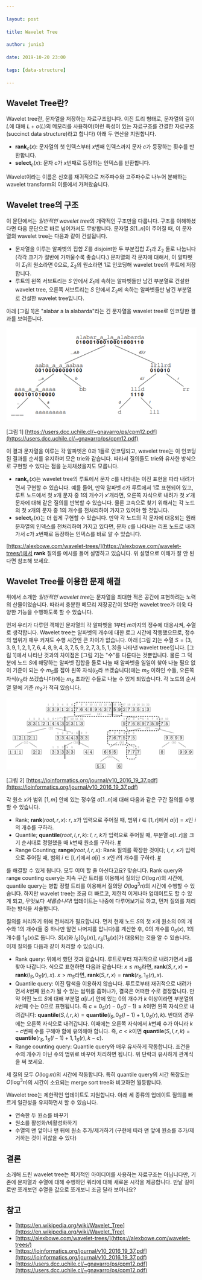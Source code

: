 ```yaml
---

layout: post

title: Wavelet Tree

author: junis3

date: 2019-10-20 23:00

tags: [data-structure]

---
```


## Wavelet Tree란?

Wavelet tree란, 문자열을 저장하는 자료구조입니다. 이진 트리 형태로, 문자열의 길이 $L$에 대해 $L + o(L)$의 메모리를 사용하여(이런 특성이 있는 자료구조를 간결한 자료구조(succinct data structure)라고 합니다) 아래 두 연산을 지원합니다.

- $\mathbf{rank}_c(x)$: 문자열의 첫 인덱스부터 $x$번째 인덱스까지 문자 $c$가 등장하는 횟수를 반환합니다.
- $\mathbf{select}_c(x)$: 문자 $c$가 $x$번째로 등장하는 인덱스를 반환합니다.

Wavelet이라는 이름은 신호를 재귀적으로 저주파수와 고주파수로 나누어 분해하는 wavelet transform의 이름에서 가져왔습니다.

## Wavelet tree의 구조

이 문단에서는 *일반적인 wavelet tree*의 개략적인 구조만을 다룹니다. 구조를 이해하셨다면 다음 문단으로 바로 넘어가셔도 무방합니다. 문자열 $S[1..n]$이 주어질 때, 이 문자열의 wavelet tree는 다음과 같이 건설됩니다.

- 문자열을 이루는 알파벳의 집합 $\Sigma$를 disjoint한 두 부분집합 $\Sigma_1$과 $\Sigma_2$ 둘로 나눕니다(각각 크기가 절반에 가까울수록 좋습니다.) 문자열의 각 문자에 대해서, 이 알파벳이 $\Sigma_1$의 원소라면 0으로, $\Sigma_2$의 원소라면 1로 인코딩해 wavelet tree의 루트에 저장합니다.
- 루트의 왼쪽 서브트리는 $S$ 안에서 $\Sigma_1$에 속하는 알파벳들만 남긴 부분열로 건설한 wavelet tree, 오른쪽 서브트리는 $S$ 안에서 $\Sigma_2$에 속하는 알파벳들만 남긴 부분열로 건설한 wavelet tree입니다.

아래 [그림 1]은 "alabar a la alabarda"라는 긴 문자열을 wavelet tree로 인코딩한 결과를 보여줍니다.

<img src="/assets/images/junis3/1910/1.PNG">

[그림 1] [https://users.dcc.uchile.cl/~gnavarro/ps/cpm12.pdf](https://users.dcc.uchile.cl/~gnavarro/ps/cpm12.pdf)

이 결과 문자열을 이루는 각 알파벳은 0과 1들로 인코딩되고, wavelet tree는 이 인코딩된 결과를 순서를 유지하며 모은 trie와 같습니다. 따라서 질의들도 trie와 유사한 방식으로 구현할 수 있다는 점을 눈치채셨을지도 모릅니다.

- $\mathbf{rank}_c(x)$는 wavelet tree의 루트에서 문자 $c$를 나타내는 이진 표현을 따라 내려가면서 구현할 수 있습니다. 예를 들어, 만약 알파벳 $c$가 루트에서 1로 표현되어 있고, 루트 노드에서 첫 $x$개 문자 중 1의 개수가 $x'$개라면, 오른쪽 자식으로 내려가 첫 $x'$개 문자에 대해 같은 질의를 반복할 수 있습니다. 물론 고속으로 찾기 위해서는 각 노드의 첫 $x$개의 문자 중 1의 개수를 전처리하여 가지고 있어야 할 것입니다.
- $\mathbf{select}_c(x)$는 더 쉽게 구현할 수 있습니다. 만약 각 노드의 각 문자에 대응되는 원래 문자열의 인덱스를 전처리하여 가지고 있다면, 문자 $c$를 나타내는 리프 노드로 내려가서 $c$가 $x$번째로 등장하는 인덱스를 바로 알 수 있습니다.

[https://alexbowe.com/wavelet-trees/](https://alexbowe.com/wavelet-trees/)에서 $\mathbf{rank}$ 질의를 예시를 들어 설명하고 있습니다. 위 설명으로 이해가 잘 안 된다면 참조해 보세요.

## Wavelet Tree를 이용한 문제 해결

위에서 소개한 *일반적인 wavelet tree*는 문자열을 최대한 적은 공간에 표현하려는 노력의 산물이었습니다. 따라서 충분한 메모리 저장공간이 있다면 wavelet tree가 더욱 다양한 기능을 수행하도록 할 수 있습니다.

먼저 우리가 다루던 객체인 문자열의 각 알파벳을 $1$부터 $m$까지의 정수에 대응시켜, 수열로 생각합니다. Wavelet tree는 알파벳의 개수에 대한 로그 시간에 작동했으므로, 정수의 범위가 매우 커져도 수행 시간엔 큰 차이가 없습니다. 아래 [그림 2]는 수열 $S = (3, 3, 9, 1, 2, 1, 7, 6, 4, 8, 9, 4, 3, 7, 5, 9, 2, 7, 3, 5, 1, 3)$을 나타낸 wavelet tree입니다. [그림 1]에서 나타난 것과의 차이점은 [그림 2]는 "수"를 다룬다는 것뿐입니다. 물론 그 덕분에 노드 $S$에 해당하는 알파벳 집합을 둘로 나눌 때 알파벳을 일일이 찾아 나눌 필요 없이 기준이 되는 수 $m_S$를 잡아 왼쪽 자식($l_S$라 쓰겠습니다)에는 $m_S$ 이하인 수들, 오른쪽 자식($r_S$라 쓰겠습니다)에는 $m_S$ 초과인 수들로 나눌 수 있게 되었습니다. 각 노드의 순서열 밑에 기준 $m_S$가 적혀 있습니다.

<img src="/assets/images/junis3/1910/2.PNG">

[그림 2] [https://ioinformatics.org/journal/v10_2016_19_37.pdf](https://ioinformatics.org/journal/v10_2016_19_37.pdf)

각 원소 $x$가 범위 $[1, m]$ 안에 있는 정수열 $a[1..n]$에 대해 다음과 같은 구간 질의를 수행할 수 있습니다.

- Rank; $\mathbf{rank}(root, r, x)$: $r$, $x$가 입력으로 주어질 때, 범위 $i \in [1, r]$에서 $a[i] = x$인 $i$의 개수를 구하라.
- Quantile; $\mathbf{quantile}(root, l, r, k)$: $l$, $r$, $k$가 입력으로 주어질 때, 부분열 $a[l..r]$을 크기 순서대로 정렬했을 때 $k$번째 원소를 구하라. [#](https://www.acmicpc.net/problem/7469)
- Range Counting; $\mathbf{range}(root, l, r, x)$: Rank 질의를 확장한 것이다; $l$, $r$, $x$가 입력으로 주어질 때, 범위 $i \in [l, r]$에서 $a[i] \le x$인 $i$의 개수를 구하라. [#](https://www.acmicpc.net/problem/11660)

를 해결할 수 있게 됩니다. 모두 이미 할 줄 아신다고요? 맞습니다. Rank query와 range counting query는 지속 구간 트리를 이용해서 질의당 $O(\log n)$의 시간에, quantile query는 병합 정렬 트리를 이용해서 질의당 $O(\log ^3 n)$의 시간에 수행할 수 있습니다. 하지만 wavelet tree는 조금 더 빠르고, 제한적 이게나마 업데이트도 할 수 있게 되고, 무엇보다 *새롭습니다*! 업데이트는 나중에 다루어보기로 하고, 먼저 질의를 처리하는 방식을 서술합니다.

질의를 처리하기 위해 전처리가 필요합니다. 먼저 현재 노드 $S$의 첫 $x$개 원소의 0의 개수와 1의 개수(둘 중 하나만 알면 나머지를 압니다)를 계산한 후, 0의 개수를 $0_S(x)$, 1의 개수를 $1_S(x)$로 둡니다. $S[x]$와 $l_S[0_S(x)]$, $r_S[1_S(x)]$가 대응되는 것을 알 수 있습니다. 이제 질의를 다음과 같이 처리할 수 있습니다.

- Rank query: 위에서 했던 것과 같습니다. 루트로부터 재귀적으로 내려가면서 $x$를 찾아 나갑니다. 식으로 표현하면 다음과 같습니다: $x \le m_S$라면, $\mathbf{rank}(S, r, x) = \mathbf{rank}(l_S, 0_S(r), x)$. $x > m_S$라면, $\mathbf{rank}(S, r, x) = \mathbf{rank}(r_S, 1_S(r), x)$.
- Quantile query: 이진 탐색을 이용하지 않습니다. 루트로부터 재귀적으로 내려가면서 $k$번째 원소가 될 수 있는 범위를 좁혀나가, 결국은 어떠한 수로 결정합니다. 만약 어떤 노드 $S$에 대해 부분열 $a[l..r]$ 안에 있는 0의 개수가 $k$ 이상이라면 부분열의 $k$번째 수는 0으로 표현됩니다. 즉 $c = 0_S(r) - 0_S(l-1) \ge k$이면 왼쪽 자식으로 내려갑니다: $\mathbf{quantile}(S, l, r, k) = \mathbf{quantile}(l_S, 0_S(l-1) + 1, 0_S(r), k)$. 반대의 경우에는 오른쪽 자식으로 내려갑니다. 이때에는 오른쪽 자식에서 $k$번째 수가 아니라 $k-c$번째 수를 구해야 함에 유의해야 합니다. 즉, $c < k$이면 $\mathbf{quantile}(S, l, r, k) = \mathbf{quantile}(r_S, 1_S(l-1) + 1, 1_S(r), k-c)$.
- Range counting query: Quantile query와 매우 유사하게 작동합니다. 조건을 수의 개수가 아닌 수의 범위로 바꾸어 처리하면 됩니다. 위 단락과 유사하게 관계식을 써 보세요.

세 질의 모두 $O(\log m)$의 시간에 작동합니다. 특히 quantile query의 시간 복잡도는 $O(\log^3 n)$의 시간이 소요되는 merge sort tree와 비교하면 월등합니다.

Wavelet tree는 제한적인 업데이트도 지원합니다. 아래 세 종류의 업데이트 질의를 빠르게 일관성을 유지하면서 할 수 있습니다.

- 연속한 두 원소를 바꾸기
- 원소를 활성화/비활성화하기
- 수열의 맨 앞이나 맨 뒤에 원소 추가/제거하기 (구현에 따라 맨 앞에 원소를 추가/제거하는 것이 귀찮을 수 있다)

## 결론

소개해 드린 wavelet tree는 획기적인 아이디어를 사용하는 자료구조는 아닙니다만, 기존에 문자열과 수열에 대해 수행하던 쿼리에 대해 새로운 시각을 제공합니다. 만날 길이로만 쪼개보던 수열을 값으로 쪼개보니 조금 달라 보이나요?

## 참고

- [https://en.wikipedia.org/wiki/Wavelet_Tree](https://en.wikipedia.org/wiki/Wavelet_Tree)
- [https://alexbowe.com/wavelet-trees/](https://alexbowe.com/wavelet-trees/)
- [https://ioinformatics.org/journal/v10_2016_19_37.pdf](https://ioinformatics.org/journal/v10_2016_19_37.pdf)
- [https://users.dcc.uchile.cl/~gnavarro/ps/cpm12.pdf](https://users.dcc.uchile.cl/~gnavarro/ps/cpm12.pdf)
